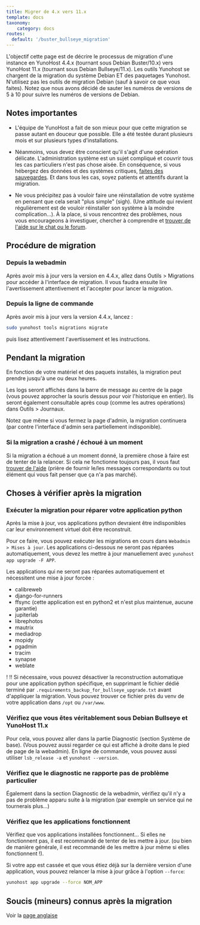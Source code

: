 ```yaml
---
title: Migrer de 4.x vers 11.x
template: docs
taxonomy:
    category: docs
routes:
  default: '/buster_bullseye_migration'
---
```


L'objectif cette page est de décrire le processus de migration d'une instance en YunoHost 4.4.x (tournant sous Debian Buster/10.x) vers YunoHost 11.x (tournant sous Debian Bullseye/11.x). Les outils Yunohost se chargent de la migration du système Debian ET des paquetages Yunohost. N'utilisez pas les outils de migration Debian (sauf à savoir ce que vous faites). Notez que nous avons décidé de sauter les numéros de versions de 5 à 10 pour suivre les numéros de versions de Debian.

## Notes importantes

- L'équipe de YunoHost a fait de son mieux pour que cette migration se passe autant en douceur que possible. Elle a été testée durant plusieurs mois et sur plusieurs types d'installations.

- Néanmoins, vous devez être conscient qu'il s'agit d'une opération délicate. L'administration système est un sujet compliqué et couvrir tous les cas particuliers n'est pas chose aisée. En conséquence, si vous hébergez des données et des systèmes critiques, [faites des sauvegardes](/backup). Et dans tous les cas, soyez patients et attentifs durant la migration.

- Ne vous précipitez pas à vouloir faire une réinstallation de votre système en pensant que cela serait "plus simple" (sigh). (Une attitude qui revient régulièrement est de vouloir réinstaller son système à la moindre complication...). À la place, si vous rencontrez des problèmes, nous vous encourageons à investiguer, chercher à comprendre et [trouver de l'aide sur le chat ou le forum](/help).

## Procédure de migration

### Depuis la webadmin

Après avoir mis à jour vers la version en 4.4.x, allez dans Outils > Migrations pour accéder à l'interface de migration. Il vous faudra ensuite lire l'avertissement attentivement et l'accepter pour lancer la migration.

### Depuis la ligne de commande

Après avoir mis à jour vers la version 4.4.x, lancez :

```bash
sudo yunohost tools migrations migrate
```

puis lisez attentivement l'avertissement et les instructions.

## Pendant la migration

En fonction de votre matériel et des paquets installés, la migration peut prendre jusqu'à une ou deux heures.

Les logs seront affichés dans la barre de message au centre de la page (vous pouvez approcher la souris dessus pour voir l'historique en entier). Ils seront également consultable après coup (comme les autres opérations) dans Outils > Journaux.

Notez que même si vous fermez la page d'admin, la migration continuera (par contre l'interface d'admin sera partiellement indisponible).

### Si la migration a crashé / échoué à un moment

Si la migration a échoué a un moment donné, la première chose à faire est de tenter de la relancer. Si cela ne fonctionne toujours pas, il vous faut [trouver de l'aide](/help) (prière de fournir le/les messages correspondants ou tout élément qui vous fait penser que ça n'a pas marché).

## Choses à vérifier après la migration

### Exécuter la migration pour réparer votre application python

Après la mise à jour, vos applications python devraient être indisponibles car leur environnement virtuel doit être reconstruit.

Pour ce faire, vous pouvez exécuter les migrations en cours dans `Webadmin > Mises à jour`. Les applications ci-dessous ne seront pas réparées automatiquement, vous devez les mettre à jour manuellement avec `yunohost app upgrade -F APP`.

Les applications qui ne seront pas réparées automatiquement et nécessitent une mise à jour forcée :

- calibreweb
- django-for-runners
- ffsync (cette application est en python2 et n'est plus maintenue, aucune garantie)
- jupiterlab
- librephotos
- mautrix
- mediadrop
- mopidy
- pgadmin
- tracim
- synapse
- weblate

! !! Si nécessaire, vous pouvez désactiver la reconstruction automatique pour une application python spécifique, en supprimant le fichier dédié terminé par `.requirements_backup_for_bullseye_upgrade.txt` avant d'appliquer la migration. Vous pouvez trouver ce fichier près du venv de votre application dans `/opt` ou `/var/www`.

### Vérifiez que vous êtes véritablement sous Debian Bullseye et YunoHost 11.x

Pour cela, vous pouvez aller dans la partie Diagnostic (section Système de base). (Vous pouvez aussi regarder ce qui est affiché à droite dans le pied de page de la webadmin). En ligne de commande, vous pouvez aussi utiliser `lsb_release -a` et `yunohost --version`.

### Vérifiez que le diagnostic ne rapporte pas de problème particulier

Également dans la section Diagnostic de la webadmin, vérifiez qu'il n'y a pas de problème apparu suite à la migration (par exemple un service qui ne tournerais plus...)

### Vérifiez que les applications fonctionnent

Vérifiez que vos applications installées fonctionnent... Si elles ne fonctionnent pas, il est recommandé de tenter de les mettre à jour. (ou bien de manière générale, il est recommandé de les mettre à jour même si elles fonctionnent !).

Si votre app est cassée et que vous étiez déjà sur la dernière version d'une application, vous pouvez relancer la mise à jour grâce à l'option `--force`:

```bash
yunohost app upgrade --force NOM_APP
```

## Soucis (mineurs) connus après la migration

Voir la [page anglaise](https://yunohost.org/en/buster_bullseye_migration#current-known-minor-issues-after-the-migration)
